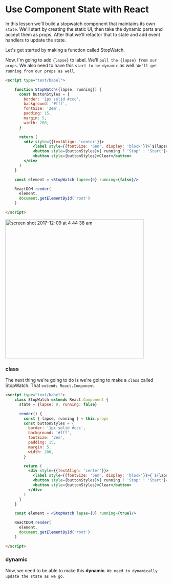 # Use Component State with React
In this lesson we'll build a stopwatch component that maintains its own `state`. We'll start by creating the static UI, then take the dynamic parts and accept them as props. After that we'll refactor that to state and add event handlers to update the state.

Let's get started by making a function called StopWatch. 

Now, I'm going to add `{lapse}` to label. We'll `pull the {lapse} from our props`. We also need to have this `start to be dynamic` as well. `We'll get running from our props as well`.

```html
<script type="text/babel">

    function StopWatch({lapse, running}) {
      const buttonStyles = {
        border: '1px solid #ccc',
        background: '#fff',
        fontSize: '2em',
        padding: 15,
        margin: 5,
        width: 200,
      }

      return (
        <div style={{textAlign: 'center'}}>
            <label style={{fontSize: '5em', display: 'block'}}>`${lapse}ms`</label>
            <button style={buttonStyles}>{ running ? 'Stop' : 'Start'}</button>
            <button style={buttonStyles}>Clear</button>
        </div>
      )
    }

    const element = <StopWatch lapse={0} running={false}/>

    ReactDOM.render(
      element,
      document.getElementById('root')
    )

</script>
```
<img width="433" alt="screen shot 2017-12-09 at 4 44 38 am" src="https://user-images.githubusercontent.com/5876481/33795743-bae32fd0-dc9b-11e7-9f8d-7f1b0e3e6704.png">

### class
The next thing we're going to do is we're going to make a `class` called StopWatch. That `extends React.Component`.

```html
<script type="text/babel">
    class StopWatch extends React.Component {
      state = {lapse: 0, running: false}

      render() {
        const { lapse, running } = this.props
        const buttonStyles = {
          border: '1px solid #ccc',
          background: '#fff',
          fontSize: '2em',
          padding: 15,
          margin: 5,
          width: 200,
        }

        return (
          <div style={{textAlign: 'center'}}>
            <label style={{fontSize: '5em', display: 'block'}}>{`${lapse} ms`}</label>
            <button style={buttonStyles}>{ running ? 'Stop' : 'Start'}</button>
            <button style={buttonStyles}>Clear</button>
          </div>
        )
      }
    }

    const element = <StopWatch lapse={0} running={true}/>

    ReactDOM.render(
      element,
      document.getElementById('root')
    )

</script>
```

### dynamic
Now, we need to be able to make this **dynamic**. `We need to dynamically update the state as we go`.